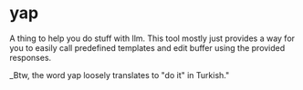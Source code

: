 # yap

A thing to help you do stuff with llm. This tool mostly just provides
a way for you to easily call predefined templates and edit buffer
using the provided responses.

_Btw, the word yap loosely translates to "do it" in Turkish."
